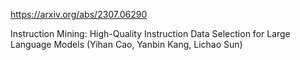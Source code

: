 https://arxiv.org/abs/2307.06290

Instruction Mining: High-Quality Instruction Data Selection for Large Language Models (Yihan Cao, Yanbin Kang, Lichao Sun)